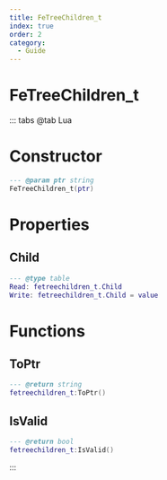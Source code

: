 ```yaml
---
title: FeTreeChildren_t
index: true
order: 2
category:
  - Guide
---
```


# FeTreeChildren_t

::: tabs
@tab Lua
# Constructor
```lua
--- @param ptr string
FeTreeChildren_t(ptr)
```
# Properties
## Child 
```lua
--- @type table
Read: fetreechildren_t.Child
Write: fetreechildren_t.Child = value
```
# Functions
## ToPtr
```lua
--- @return string
fetreechildren_t:ToPtr()
```
## IsValid
```lua
--- @return bool
fetreechildren_t:IsValid()
```

:::